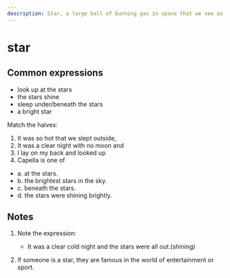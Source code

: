 ```yaml
---
description: Star, a large ball of burning gas in space that we see as a point of light in the sky at night. (恒星；星)
---
```


# star

## Common expressions

- look up at the stars
- the stars shine
- sleep under/beneath the stars
- a bright star

Match the halves:

1. It was so hot that we slept outside,
2. It was a clear night with no moon and
3. I lay on my back and looked up
4. Capella is one of

- a. at the stars.
- b. the brightest stars in the sky.
- c. beneath the stars.
- d. the stars were shining brightly.

## Notes

1. Note the expression:

   - It was a clear cold night and the stars were all out.(shining)

2. If someone is a star, they are famous in the world of entertainment or sport.
